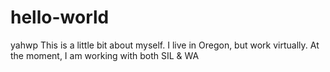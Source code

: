 # hello-world
yahwp
This is a little bit about myself.
I live in Oregon, but work virtually.
At the moment, I am working with both SIL & WA
